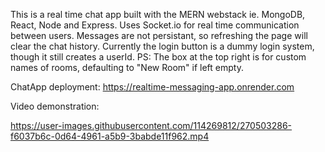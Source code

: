 This is a real time chat app built with the MERN webstack ie. MongoDB, React, Node and Express.
Uses Socket.io for real time communication between users.
Messages are not persistant, so refreshing the page will clear the chat history.
Currently the login button is a dummy login system, though it still creates a userId.
PS: The box at the top right is for custom names of rooms, defaulting to "New Room" if left empty.

ChatApp deployment: https://realtime-messaging-app.onrender.com

Video demonstration:

https://user-images.githubusercontent.com/114269812/270503286-f6037b6c-0d64-4961-a5b9-3babde11f962.mp4
